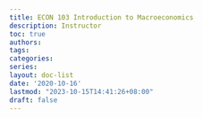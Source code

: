 ```yaml
---
title: ECON 103 Introduction to Macroeconomics
description: Instructor
toc: true
authors:
tags:
categories:
series:
layout: doc-list
date: '2020-10-16'
lastmod: "2023-10-15T14:41:26+08:00"
draft: false
---
```

